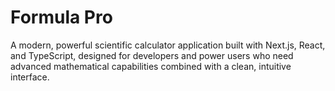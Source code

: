 # Formula Pro

A modern, powerful scientific calculator application built with Next.js, React, and TypeScript, designed for developers and power users who need advanced mathematical capabilities combined with a clean, intuitive interface.
